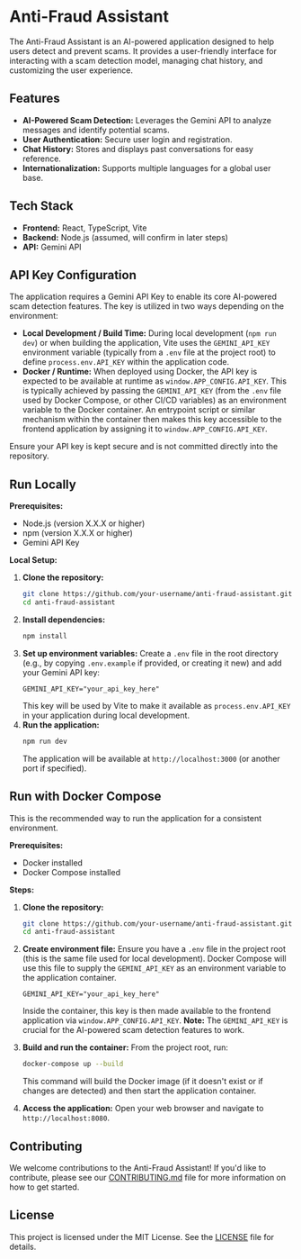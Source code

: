 # Anti-Fraud Assistant

The Anti-Fraud Assistant is an AI-powered application designed to help users detect and prevent scams. It provides a user-friendly interface for interacting with a scam detection model, managing chat history, and customizing the user experience.

## Features

- **AI-Powered Scam Detection:** Leverages the Gemini API to analyze messages and identify potential scams.
- **User Authentication:** Secure user login and registration.
- **Chat History:** Stores and displays past conversations for easy reference.
- **Internationalization:** Supports multiple languages for a global user base.

## Tech Stack

- **Frontend:** React, TypeScript, Vite
- **Backend:** Node.js (assumed, will confirm in later steps)
- **API:** Gemini API

## API Key Configuration

The application requires a Gemini API Key to enable its core AI-powered scam detection features. The key is utilized in two ways depending on the environment:

-   **Local Development / Build Time:** During local development (`npm run dev`) or when building the application, Vite uses the `GEMINI_API_KEY` environment variable (typically from a `.env` file at the project root) to define `process.env.API_KEY` within the application code.
-   **Docker / Runtime:** When deployed using Docker, the API key is expected to be available at runtime as `window.APP_CONFIG.API_KEY`. This is typically achieved by passing the `GEMINI_API_KEY` (from the `.env` file used by Docker Compose, or other CI/CD variables) as an environment variable to the Docker container. An entrypoint script or similar mechanism within the container then makes this key accessible to the frontend application by assigning it to `window.APP_CONFIG.API_KEY`.

Ensure your API key is kept secure and is not committed directly into the repository.

## Run Locally

**Prerequisites:**

- Node.js (version X.X.X or higher)
- npm (version X.X.X or higher)
- Gemini API Key

**Local Setup:**

1. **Clone the repository:**
   ```bash
   git clone https://github.com/your-username/anti-fraud-assistant.git
   cd anti-fraud-assistant
   ```
2. **Install dependencies:**
   ```bash
   npm install
   ```
3. **Set up environment variables:**
   Create a `.env` file in the root directory (e.g., by copying `.env.example` if provided, or creating it new) and add your Gemini API key:
   ```env
   GEMINI_API_KEY="your_api_key_here"
   ```
   This key will be used by Vite to make it available as `process.env.API_KEY` in your application during local development.
4. **Run the application:**
   ```bash
   npm run dev
   ```
   The application will be available at `http://localhost:3000` (or another port if specified).

## Run with Docker Compose

This is the recommended way to run the application for a consistent environment.

**Prerequisites:**

- Docker installed
- Docker Compose installed

**Steps:**

1.  **Clone the repository:**
    ```bash
    git clone https://github.com/your-username/anti-fraud-assistant.git
    cd anti-fraud-assistant
    ```
2.  **Create environment file:**
    Ensure you have a `.env` file in the project root (this is the same file used for local development). Docker Compose will use this file to supply the `GEMINI_API_KEY` as an environment variable to the application container.
    ```env
    GEMINI_API_KEY="your_api_key_here"
    ```
    Inside the container, this key is then made available to the frontend application via `window.APP_CONFIG.API_KEY`.
    **Note:** The `GEMINI_API_KEY` is crucial for the AI-powered scam detection features to work.

3.  **Build and run the container:**
    From the project root, run:
    ```bash
    docker-compose up --build
    ```
    This command will build the Docker image (if it doesn't exist or if changes are detected) and then start the application container.

4.  **Access the application:**
    Open your web browser and navigate to `http://localhost:8080`.

## Contributing

We welcome contributions to the Anti-Fraud Assistant! If you'd like to contribute, please see our [CONTRIBUTING.md](CONTRIBUTING.md) file for more information on how to get started.

## License

This project is licensed under the MIT License. See the [LICENSE](LICENSE) file for details.
